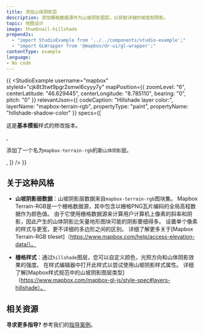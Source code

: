 ```yaml
---
title: 添加山体阴影层
description: 添加栅格数据源作为山坡阴影图层，以获取详细的坡度和阴影。
topic: 地图设计
image: thumbnail-hillshade
prependJs:
  - "import StudioExample from '../../components/studio-example';"
  - "import GLWrapper from '@mapbox/dr-ui/gl-wrapper';"
contentType: example
language:
- No code
---
```


{{
<GLWrapper>
  <StudioExample
    username="mapbox"
    styleId="cjk8t3twt9pgr2smwl6cyyy7y"
    mapPosition={{
      zoomLevel: "6",
      centerLatitude: "46.629445",
      centerLongitude: "8.785110",
      bearing: "0",
      pitch: "0"
    }}
    relevantJson={{
      codeCaption: "Hillshade layer color:",
      layerName: "mapbox-terrain-rgb",
      propertyType: "paint",
      propertyName: "hillshade-shadow-color"
    }}
    specs={[
      <p>这是<strong>基本模板</strong>样式的修改版本。</p>,
      <p>添加了一个名为<code>mapbox-terrain-rgb</code>的新<code>山体阴影</code>层。</p>,
    ]}
  />
</GLWrapper>
}}

## 关于这种风格
- **山坡阴影层数据**：山坡阴影层数据来自`mapbox-terrain-rgb`图块集。 Mapbox Terrain-RGB是一个栅格数据源，其中包含以栅格PNG瓦片编码的全局高程数据作为颜色值。 由于它使用栅格数据源来计算用户计算机上像素的斜率和阴影，因此产生的山体阴影比矢量地形图块可能的阴影要细得多。 设置单个像素的样式与更宽，更不详细的多边形之间的区别。 详细了解更多关于[Mapbox Terrain-RGB tileset]（https://www.mapbox.com/help/access-elevation-data/）。

- **栅格样式**：通过`hillshade`图层，您可以自定义颜色，光照方向和山体阴影效果的强度。 在样式编辑器中打开此样式以尝试使用山坡阴影样式属性。 详细了解[Mapbox样式规范中的山坡阴影图层类型]（https://www.mapbox.com/mapbox-gl-js/style-spec#layers-hillshade）。

## 相关资源

**寻求更多指导?** 参考我们的[指导案例](https://www.mapbox.com/help/tutorials/#map-design)。
